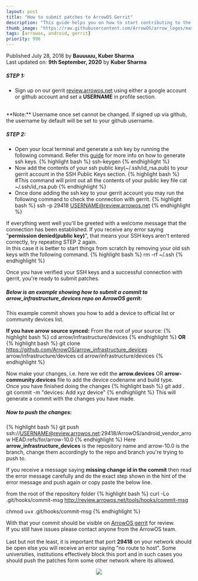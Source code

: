 ```yaml
---
layout: post
title: "How to submit patches to ArrowOS Gerrit"
description: "This guide helps you on how to start contributing to the project"
thumb_image: "https://raw.githubusercontent.com/ArrowOS/arrow_logos/master/ArrowLogo-sky-transparent.png"
tags: [arrowos, android, gerrit]
priority: 996
---
```


Published July 28, 2018 by **Bauuuuu, Kuber Sharma**<br>
Last updated on: **9th September, 2020** by **Kuber Sharma**

##### STEP 1:
  - Sign up on our gerrit [review.arrowos.net](https://review.arrowos.net) using either a google account or github account and set a **USERNAME** in profile section.<br>
<br>
**Note:** Username once set cannot be changed. If signed up via github, the username by default will be set to your github username.

##### STEP 2:
  - Open your local terminal and generate a ssh key by running the following command. Refer this [guide](https://help.github.com/articles/generating-a-new-ssh-key-and-adding-it-to-the-ssh-agent) for more info on how to generate ssh keys.
{% highlight bash %}
ssh-keygen
{% endhighlight %}
  - Now add the contents of your ssh public key(~/.ssh/id_rsa.pub) to your gerrit account in the SSH Public Keys section.
{% highlight bash %}
#This command will print out all the contents of your public key file
cat ~/.ssh/id_rsa.pub
{% endhighlight %}
  - Once done adding the ssh key to your gerrit account you may run the following command to check the connection with gerrit.
{% highlight bash %}
ssh -p 29418 USERNAME@review.arrowos.net
{% endhighlight %}

If everything went well you'll be greeted with a welcome message that the connection has been established. If you receive any error saying "**permission denied(public key)**", that means your SSH keys aren't entered correctly, try repeating STEP 2 again.<br>
In this case it is better to start things from scratch by removing your old ssh keys with the following command.
{% highlight bash %}
rm -rf ~/.ssh
{% endhighlight %}

Once you have verified your SSH keys and a successful connection with gerrit, you're ready to submit patches.

##### Below is an example showing how to submit a commit to **arrow_infrastructure_devices** repo on ArrowOS gerrit:
This example commit shows you how to add a device to official list or community devices list.

**If you have arrow source synced:**
From the root of your source:
{% highlight bash %}
cd arrow/infrastructure/devices
{% endhighlight %}
**OR**
{% highlight bash %}
git clone https://github.com/ArrowOS/arrow_infrastructure_devices arrow/infrastructure/devices
cd arrow/infrastructure/devices
{% endhighlight %}

Now make your changes, i.e. here we edit the **arrow.devices** OR **arrow-community.devices** file to add the device codename and build type.<br>
Once you have finished doing the changes
{% highlight bash %}
git add .
git commit -m "devices: Add xyz device"
{% endhighlight %}
This will generate a commit with the changes you have made.

##### Now to push the changes:
{% highlight bash %}
git push ssh://USERNAME@review.arrowos.net:29418/ArrowOS/android_vendor_arrow HEAD:refs/for/arrow-10.0
{% endhighlight %}
Here **arrow_infrastructure_devices** is the repository name and arrow-10.0 is the branch, change them accordingly to the repo and branch you're trying to push to.<br>

If you receive a message saying **missing change id in the commit** then read the error message carefully and do the exact step shown in the hint of the error message and push again or copy paste the below line.

from the root of the repository folder
{% highlight bash %}
curl -Lo .git/hooks/commit-msg http://review.arrowos.net/tools/hooks/commit-msg

chmod u+x .git/hooks/commit-msg
{% endhighlight %}


With that your commit should be visible on [ArrowOS gerrit](review.arrowos.net) for review.<br>
If you still have issues please contact anyone from the ArrowOS team.<br>
<br>
Last but not the least, it is important that port **29418** on your network should be open else you will receive an error saying "no route to host".
Some universities, institutions effectively block this port and in such cases you should push the patches form some other network where its allowed.

<center><img src="https://media.giphy.com/media/3o7qE1YN7aBOFPRw8E/giphy.gif"></center>
